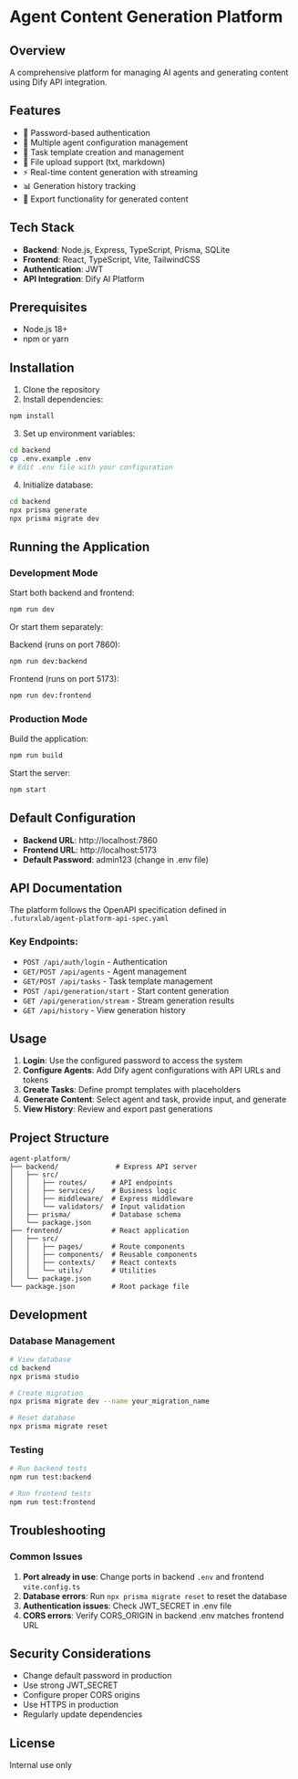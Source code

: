 # Agent Content Generation Platform

## Overview
A comprehensive platform for managing AI agents and generating content using Dify API integration.

## Features
- 🔐 Password-based authentication
- 🤖 Multiple agent configuration management
- 📝 Task template creation and management
- 📄 File upload support (txt, markdown)
- ⚡ Real-time content generation with streaming
- 📊 Generation history tracking
- 💾 Export functionality for generated content

## Tech Stack
- **Backend**: Node.js, Express, TypeScript, Prisma, SQLite
- **Frontend**: React, TypeScript, Vite, TailwindCSS
- **Authentication**: JWT
- **API Integration**: Dify AI Platform

## Prerequisites
- Node.js 18+
- npm or yarn

## Installation

1. Clone the repository
2. Install dependencies:
```bash
npm install
```

3. Set up environment variables:
```bash
cd backend
cp .env.example .env
# Edit .env file with your configuration
```

4. Initialize database:
```bash
cd backend
npx prisma generate
npx prisma migrate dev
```

## Running the Application

### Development Mode

Start both backend and frontend:
```bash
npm run dev
```

Or start them separately:

Backend (runs on port 7860):
```bash
npm run dev:backend
```

Frontend (runs on port 5173):
```bash
npm run dev:frontend
```

### Production Mode

Build the application:
```bash
npm run build
```

Start the server:
```bash
npm start
```

## Default Configuration

- **Backend URL**: http://localhost:7860
- **Frontend URL**: http://localhost:5173
- **Default Password**: admin123 (change in .env file)

## API Documentation

The platform follows the OpenAPI specification defined in `.futurxlab/agent-platform-api-spec.yaml`

### Key Endpoints:
- `POST /api/auth/login` - Authentication
- `GET/POST /api/agents` - Agent management
- `GET/POST /api/tasks` - Task template management
- `POST /api/generation/start` - Start content generation
- `GET /api/generation/stream` - Stream generation results
- `GET /api/history` - View generation history

## Usage

1. **Login**: Use the configured password to access the system
2. **Configure Agents**: Add Dify agent configurations with API URLs and tokens
3. **Create Tasks**: Define prompt templates with placeholders
4. **Generate Content**: Select agent and task, provide input, and generate
5. **View History**: Review and export past generations

## Project Structure

```
agent-platform/
├── backend/              # Express API server
│   ├── src/
│   │   ├── routes/      # API endpoints
│   │   ├── services/    # Business logic
│   │   ├── middleware/  # Express middleware
│   │   └── validators/  # Input validation
│   ├── prisma/          # Database schema
│   └── package.json
├── frontend/            # React application
│   ├── src/
│   │   ├── pages/       # Route components
│   │   ├── components/  # Reusable components
│   │   ├── contexts/    # React contexts
│   │   └── utils/       # Utilities
│   └── package.json
└── package.json         # Root package file
```

## Development

### Database Management
```bash
# View database
cd backend
npx prisma studio

# Create migration
npx prisma migrate dev --name your_migration_name

# Reset database
npx prisma migrate reset
```

### Testing
```bash
# Run backend tests
npm run test:backend

# Run frontend tests
npm run test:frontend
```

## Troubleshooting

### Common Issues

1. **Port already in use**: Change ports in backend `.env` and frontend `vite.config.ts`
2. **Database errors**: Run `npx prisma migrate reset` to reset the database
3. **Authentication issues**: Check JWT_SECRET in .env file
4. **CORS errors**: Verify CORS_ORIGIN in backend .env matches frontend URL

## Security Considerations

- Change default password in production
- Use strong JWT_SECRET
- Configure proper CORS origins
- Use HTTPS in production
- Regularly update dependencies

## License
Internal use only